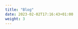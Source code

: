 ```yaml
---
title: "Blog"
date: 2023-02-02T17:16:43+01:00
weight: 3
---
```

<!-- 
## We are currently bootstrapping!

See you soon, [Markus Matiaschek](https://github.com/mmatiaschek)
-->